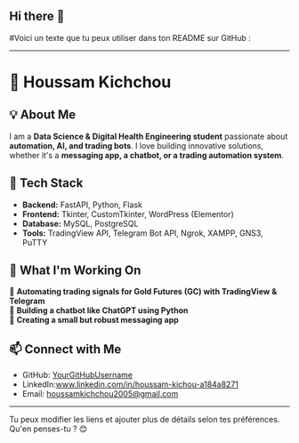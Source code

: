 ## Hi there 👋
#Voici un texte que tu peux utiliser dans ton README sur GitHub :  

---

# 👋 Houssam Kichchou  

## 💡 About Me  
I am a **Data Science & Digital Health Engineering student** passionate about **automation, AI, and trading bots**. I love building innovative solutions, whether it's a **messaging app, a chatbot, or a trading automation system**.  

## 🚀 Tech Stack  
- **Backend:** FastAPI, Python, Flask  
- **Frontend:** Tkinter, CustomTkinter, WordPress (Elementor)  
- **Database:** MySQL, PostgreSQL  
- **Tools:** TradingView API, Telegram Bot API, Ngrok, XAMPP, GNS3, PuTTY  

## 🎯 What I'm Working On  
🔹 **Automating trading signals for Gold Futures (GC) with TradingView & Telegram**  
🔹 **Building a chatbot like ChatGPT using Python**  
🔹 **Creating a small but robust messaging app**  

## 📫 Connect with Me  
- GitHub: [YourGitHubUsername](https://github.com/YourGitHubUsername)  
- LinkedIn:www.linkedin.com/in/houssam-kichou-a184a8271 
- Email: houssamkichchou2005@gmail.com  

---

Tu peux modifier les liens et ajouter plus de détails selon tes préférences. Qu'en penses-tu ? 😊

<!--
**Houssam-123-ship-it/Houssam-123-ship-it** is a ✨ _special_ ✨ repository because its `README.md` (this file) appears on your GitHub profile.

Here are some ideas to get you started:

- 🔭 I’m currently working on ...
- 🌱 I’m currently learning ...
- 👯 I’m looking to collaborate on ...
- 🤔 I’m looking for help with ...
- 💬 Ask me about ...
- 📫 How to reach me: ...
- 😄 Pronouns: ...
- ⚡ Fun fact: ...
-->
